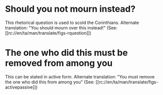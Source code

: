 # Should you not mourn instead?

This rhetorical question is used to scold the Corinthians. Alternate translation: "You should mourn over this instead!" (See: [[rc://en/ta/man/translate/figs-rquestion]])

# The one who did this must be removed from among you

This can be stated in active form. Alternate translation: "You must remove the one who did this from among you" (See: [[rc://en/ta/man/translate/figs-activepassive]])


